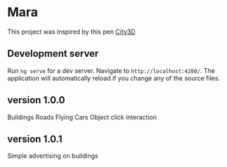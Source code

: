 # Mara

This project was inspired by this pen [City3D](https://codepen.io/vcomics/pen/aGmoae)

## Development server

Run `ng serve` for a dev server. Navigate to `http://localhost:4200/`. The application will automatically reload if you change any of the source files.

## version 1.0.0

Buildings
Roads
Flying Cars
Object click interaction

## version 1.0.1

Simple advertising on buildings
